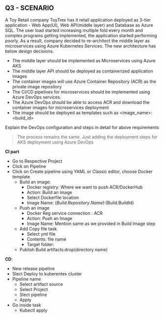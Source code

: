 ## Q3 - SCENARIO

A Toy Retail company ToyTrex has it retail application deployed as 3-tier application - Web App(UI), Web
API(middle layer) and Database as Azure SQL. The user load started increasing multiple fold every month and complex programs getting implemented,
the application started performing poorly. As a result, company decided to re-architect the middle layer as microservices using Azure Kubernetes
Services. The new architecture has below design decisions.
- The middle layer should be implemented as Microservices using Azure AKS
- The middle layer API should be deployed as containerized application images
- The container images will use Azure Container Repository (ACR) as the private image repository
- The CI/CD pipelines for microservices should be implemented using Azure DevOps services.
- The Azure DevOps should be able to access ACR and download the container images for microservices
deployment
- The image should be deployed as templates such as &lt;image_name&gt;:&lt;build_id&gt;

Explain the DevOps configuration and steps in detail for above requirements

> The process remains the same. Just adding the deployment steps for AKS deployment using Azure DevOps

**CI part**
- Go to Respective Project
- Click on Pipeline
- Click on Create pipeline using YAML or Classic editor, choose Docker template
    - Build an image:
    	 - Docker registry: Where we want to push ACR/DockerHub
    	 - Action: Build an image
    	 - Select Dockerfile location
    	 - Image Name: $(Build.Repository.Name):$(Build.BuildId)
     - Push an image
    	- Docker Reg service connection : ACR
    	- Action: Push an Image
    	- Image Name: Mention same as we provided in Build Image step
     - Add Copy file task
    	- Select yml file
    	- Contents: file name
    	- Target folder: 
     - Publish  Build artifacts:drop(directory name)
 
 **CD**:
 - New release pipeline
 - Slect Deploy to kuberentes cluster
 - Pipeline name
	- Select artifact source
	- Select Project
	- Slect pipeline
	- Apply
- Go inside task
	- Kubectl apply
